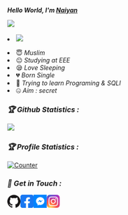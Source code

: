 <!-- Github README -->

**_Hello World, I'm  [Naiyan](https://www.naiyan.me)_**

<p align="center"><a href="https://github.com/naiyan-official">

<img height="165" src="https://github-readme-stats.vercel.app/api?username=naiyan-official&hide_border=true" /></a>&nbsp;&nbsp;&nbsp;&nbsp;&nbsp;<li> 
  <a href="https://github.com/naiyan-official"><img src="https://github-readme-stats.vercel.app/api/top-langs/?username=naiyan-official&layout=compact&theme=react&hide_border=true" />
</a></p>
<li> 😇 <i>Muslim</i></li>

<li> 😐 <i>Studying at EEE </i></li>

<li> 😪 <i>Love Sleeping</i></li>

<li> 💔 <i>Born Single</i></li>

<li> 🐍 <i>Trying to learn Programing & SQLI</i></li>

<li> 🤐 <i>Aim : secret</i></li>



<h3><b><i>🏆 Github Statistics :</i></b></h3>

<a href="https://github.com/naiyan-official"><img width=550 src="https://github-profile-trophy.vercel.app/?username=naiyan-official&theme=dracula&no-frame=true&title=Followers,Stars,Commit,Repository,Issues"/></a>

<h3><b><i>🏆 Profile Statistics :</i></b></h3>

<a href="https://github.com/naiyan-official"><img height="25" title="Counter" src="https://komarev.com/ghpvc/?username=naiyan-official&color=blueviolet&style=flat-square"></a>

<h3><b><i>📡 Get in Touch :</i></b></h3>

<a href="https://github.com/naiyan-official"><img align="left" title="Github" alt="Github" width="30px" src="assets/github.png" /></a>

<a href="https://fb.com/naiyanarrahman"><img align="left" title="Facebook" alt="Facebook" width="30px" src="assets/facebook.png" /></a>

<a href="https://m.me/naiyanarrahman"><img align="left" title="Messenger" alt="Messenger" width="30px" src="assets/messenger.png" /></a>

<a href="https://www.instagram.com/N4IY4N"><img align="left" title="Instagram" alt="Instagram" width="30px" src="assets/instagram.png" /></a>


